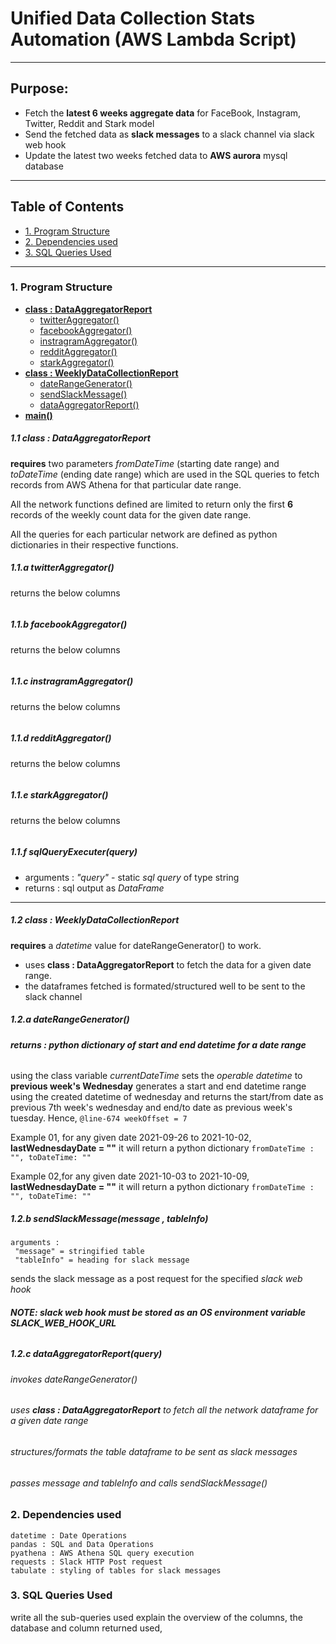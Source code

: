 # Unified Data Collection Stats Automation (AWS Lambda Script)
---
## Purpose:
- Fetch the **latest 6 weeks aggregate data** for FaceBook, Instagram, Twitter, Reddit and Stark model
- Send the fetched data as **slack messages** to a slack channel via slack web hook
- Update the latest two weeks fetched data to **AWS aurora** mysql database

---
<!-- table of contents -->
## Table of Contents
- [1. Program Structure](#1-program-structure) 
- [2. Dependencies used](#2-dependencies-used)
- [3. SQL Queries Used](#3-sql-queries-used)
---

### 1. Program Structure

- **[class : DataAggregatorReport](#11-class--dataaggregatorreport)**
  - [twitterAggregator()](#11a-twitteraggregator)
  - [facebookAggregator()](#11b-facebookaggregator)
  - [instragramAggregator()](#11c-instragramaggregator)
  - [redditAggregator()](#11dredditaggregator)
  - [starkAggregator()](#11estarkaggregator)
- **[class : WeeklyDataCollectionReport](#12-class--WeeklyDataCollectionReport)**
  - [dateRangeGenerator()](#12a-daterangegenerator)
  - [sendSlackMessage()](#12b-sendslackmessage)
  - [dataAggregatorReport()](#12c-dataaggregatorreport)
- **[main()](#)**

##### 1.1 class : DataAggregatorReport
**requires** two parameters *fromDateTime* (starting date range) and *toDateTime* (ending date range) which are used in the SQL queries to fetch records from AWS Athena for that particular date range. 

All the network functions defined are limited to return only the first **6** records of the weekly count data for the given date range.

All the queries for each particular network are defined as python dictionaries in their respective functions.


##### 1.1.a twitterAggregator()
returns the below columns
``` columns : [week, year, ]

```
##### 1.1.b facebookAggregator()
returns the below columns
``` columns : [week, year, ]

```
##### 1.1.c instragramAggregator()
returns the below columns
``` columns : [week, year, ]

```
##### 1.1.d redditAggregator()
returns the below columns
``` columns : [week, year, ]

```
##### 1.1.e starkAggregator()
returns the below columns
``` columns : [week, year, ]

```
##### 1.1.f sqlQueryExecuter(query)

- arguments : *"query"* - static *sql query* of type string 
- returns : sql output as *DataFrame*
---
##### 1.2 class : WeeklyDataCollectionReport
**requires** a *datetime* value for dateRangeGenerator() to work.
- uses **class : DataAggregatorReport** to fetch the data for a given date range.
- the dataframes fetched is formated/structured well to be sent to the slack channel

##### 1.2.a dateRangeGenerator()
###### **returns : python dictionary of start and end datetime for a date range** <br>

using the class variable *currentDateTime* sets the *operable datetime* to **previous week's Wednesday**
generates a start and end datetime range using the created datetime of wednesday and returns the start/from date as previous 7th week's wednesday and end/to date as previous week's tuesday.
Hence, ```@line-674 weekOffset = 7```

Example 01,
for any given date 2021-09-26 to 2021-10-02, **lastWednesdayDate = ""**
it will return a python dictionary
```fromDateTime : "", toDateTime: "" ```

Example 02,for any given date 2021-10-03 to 2021-10-09, **lastWednesdayDate = ""**
it will return a python dictionary
```fromDateTime : "", toDateTime: "" ```

##### 1.2.b sendSlackMessage(message , tableInfo)
```
arguments : 
 "message" = stringified table 
 "tableInfo" = heading for slack message 
```
sends the slack message as a post request for the specified *slack web hook*

###### **NOTE: slack web hook must be stored as an OS environment variable SLACK_WEB_HOOK_URL**

##### 1.2.c dataAggregatorReport(query)
###### invokes dateRangeGenerator()
###### uses **class : DataAggregatorReport** to fetch all the network dataframe for a given date range
###### structures/formats the table dataframe to be sent as slack messages
###### passes *message* and *tableInfo* and calls sendSlackMessage()

### 2. Dependencies used
```
datetime : Date Operations
pandas : SQL and Data Operations
pyathena : AWS Athena SQL query execution
requests : Slack HTTP Post request
tabulate : styling of tables for slack messages
```

### 3. SQL Queries Used

write all the sub-queries used
explain the overview of the columns, 
the database and column returned used,
